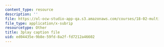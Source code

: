 ```yaml
---
content_type: resource
description: ''
file: https://ol-ocw-studio-app-qa.s3.amazonaws.com/courses/18-02-multivariable-calculus-fall-2007/ed04435e9b8e59fd8a2ffd7212a46602_o7UCBjGsRTE.vtt
file_type: application/x-subrip
resourcetype: Other
title: 3play caption file
uid: ed04435e-9b8e-59fd-8a2f-fd7212a46602
---
```

